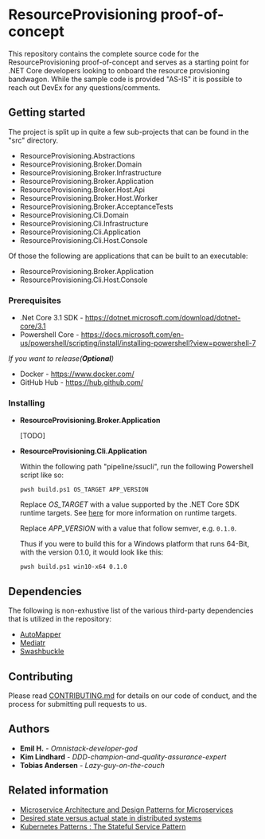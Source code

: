 ﻿ResourceProvisioning proof-of-concept
======================================

This repository contains the complete source code for the ResourceProvisioning proof-of-concept and serves as a starting point for .NET Core developers looking to onboard the resource provisioning bandwagon. While the sample code is provided "AS-IS" it is possible to reach out DevEx for any questions/comments.

## Getting started

The project is split up in quite a few sub-projects that can be found in the "src" directory.

* ResourceProvisioning.Abstractions
* ResourceProvisioning.Broker.Domain
* ResourceProvisioning.Broker.Infrastructure
* ResourceProvisioning.Broker.Application
* ResourceProvisioning.Broker.Host.Api
* ResourceProvisioning.Broker.Host.Worker
* ResourceProvisioning.Broker.AcceptanceTests
* ResourceProvisioning.Cli.Domain
* ResourceProvisioning.Cli.Infrastructure
* ResourceProvisioning.Cli.Application
* ResourceProvisioning.Cli.Host.Console

Of those the following are applications that can be built to an executable:

* ResourceProvisioning.Broker.Application
* ResourceProvisioning.Cli.Host.Console


### Prerequisites

* .Net Core 3.1 SDK - https://dotnet.microsoft.com/download/dotnet-core/3.1
* Powershell Core - https://docs.microsoft.com/en-us/powershell/scripting/install/installing-powershell?view=powershell-7


*If you want to release(**Optional**)*

* Docker - https://www.docker.com/
* GitHub Hub - https://hub.github.com/

### Installing

* **ResourceProvisioning.Broker.Application**

  [TODO]

* **ResourceProvisioning.Cli.Application**

  Within the following path "pipeline/ssucli", run the following Powershell script like so:
  
  `pwsh build.ps1 OS_TARGET APP_VERSION`

  Replace *OS_TARGET* with a value supported by the .NET Core SDK runtime targets. See [here](https://docs.microsoft.com/en-us/dotnet/core/rid-catalog#using-rids) for more information on runtime targets.

  Replace *APP_VERSION* with a value that follow semver, e.g. `0.1.0`.

  Thus if you were to build this for a Windows platform that runs 64-Bit, with the version 0.1.0, it would look like this:

  `pwsh build.ps1 win10-x64 0.1.0`
  

## Dependencies

The following is non-exhustive list of the various third-party dependencies that is utilized in the repository:

* [AutoMapper](https://automapper.readthedocs.io/en/latest/Getting-started.html)
* [Mediatr](https://github.com/jbogard/MediatR/wiki)
* [Swashbuckle](https://docs.microsoft.com/en-us/aspnet/core/tutorials/getting-started-with-swashbuckle?view=aspnetcore-2.2&tabs=visual-studio#add-and-configure-swagger-middleware)

## Contributing
Please read [CONTRIBUTING.md](./docs/CONTRIBUTING.md) for details on our code of conduct, and the process for submitting pull requests to us.

## Authors

* **Emil H.** - *Omnistack-developer-god*
* **Kim Lindhard** - *DDD-champion-and-quality-assurance-expert*
* **Tobias Andersen** - *Lazy-guy-on-the-couch*

## Related information

* [Microservice Architecture and Design Patterns for Microservices](https://medium.com/@madhukaudantha/microservice-architecture-and-design-patterns-for-microservices-e0e5013fd58a)
* [Desired state versus actual state in distributed systems](https://downey.io/blog/desired-state-vs-actual-state-in-kubernetes/)
* [Kubernetes Patterns : The Stateful Service Pattern](https://www.magalix.com/blog/kubernetes-patterns-the-stateful-service-pattern)

